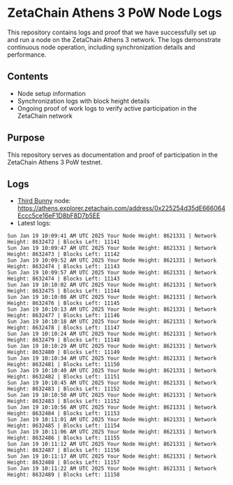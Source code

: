 # ZetaChain Athens 3 PoW Node Logs
This repository contains logs and proof that we have successfully set up and run a node on the ZetaChain Athens 3 network. The logs demonstrate continuous node operation, including synchronization details and performance.

## Contents
- Node setup information
- Synchronization logs with block height details
- Ongoing proof of work logs to verify active participation in the ZetaChain network

## Purpose
This repository serves as documentation and proof of participation in the ZetaChain Athens 3 PoW testnet.

## Logs

- [Third Bunny](https://thirdbunny.xyz/) node: https://athens.explorer.zetachain.com/address/0x225254d35dE666064Eccc5ce16eF1D8bF8D7b5EE
- Latest logs:
```
Sun Jan 19 10:09:41 AM UTC 2025 Your Node Height: 8621331 | Network Height: 8632472 | Blocks Left: 11141
Sun Jan 19 10:09:47 AM UTC 2025 Your Node Height: 8621331 | Network Height: 8632473 | Blocks Left: 11142
Sun Jan 19 10:09:52 AM UTC 2025 Your Node Height: 8621331 | Network Height: 8632474 | Blocks Left: 11143
Sun Jan 19 10:09:57 AM UTC 2025 Your Node Height: 8621331 | Network Height: 8632474 | Blocks Left: 11143
Sun Jan 19 10:10:02 AM UTC 2025 Your Node Height: 8621331 | Network Height: 8632475 | Blocks Left: 11144
Sun Jan 19 10:10:08 AM UTC 2025 Your Node Height: 8621331 | Network Height: 8632476 | Blocks Left: 11145
Sun Jan 19 10:10:13 AM UTC 2025 Your Node Height: 8621331 | Network Height: 8632477 | Blocks Left: 11146
Sun Jan 19 10:10:18 AM UTC 2025 Your Node Height: 8621331 | Network Height: 8632478 | Blocks Left: 11147
Sun Jan 19 10:10:24 AM UTC 2025 Your Node Height: 8621331 | Network Height: 8632479 | Blocks Left: 11148
Sun Jan 19 10:10:29 AM UTC 2025 Your Node Height: 8621331 | Network Height: 8632480 | Blocks Left: 11149
Sun Jan 19 10:10:34 AM UTC 2025 Your Node Height: 8621331 | Network Height: 8632481 | Blocks Left: 11150
Sun Jan 19 10:10:40 AM UTC 2025 Your Node Height: 8621331 | Network Height: 8632482 | Blocks Left: 11151
Sun Jan 19 10:10:45 AM UTC 2025 Your Node Height: 8621331 | Network Height: 8632483 | Blocks Left: 11152
Sun Jan 19 10:10:50 AM UTC 2025 Your Node Height: 8621331 | Network Height: 8632483 | Blocks Left: 11152
Sun Jan 19 10:10:56 AM UTC 2025 Your Node Height: 8621331 | Network Height: 8632484 | Blocks Left: 11153
Sun Jan 19 10:11:01 AM UTC 2025 Your Node Height: 8621331 | Network Height: 8632485 | Blocks Left: 11154
Sun Jan 19 10:11:06 AM UTC 2025 Your Node Height: 8621331 | Network Height: 8632486 | Blocks Left: 11155
Sun Jan 19 10:11:12 AM UTC 2025 Your Node Height: 8621331 | Network Height: 8632487 | Blocks Left: 11156
Sun Jan 19 10:11:17 AM UTC 2025 Your Node Height: 8621331 | Network Height: 8632488 | Blocks Left: 11157
Sun Jan 19 10:11:22 AM UTC 2025 Your Node Height: 8621331 | Network Height: 8632489 | Blocks Left: 11158
```
